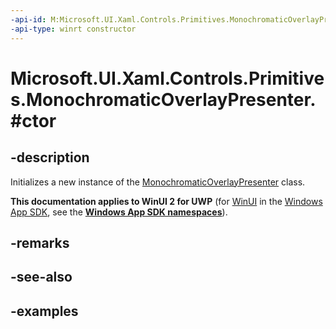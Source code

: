 ```yaml
---
-api-id: M:Microsoft.UI.Xaml.Controls.Primitives.MonochromaticOverlayPresenter.#ctor
-api-type: winrt constructor
---
```


# Microsoft.UI.Xaml.Controls.Primitives.MonochromaticOverlayPresenter.#ctor

<!--
public MonochromaticOverlayPresenter ();
-->

## -description

Initializes a new instance of the [MonochromaticOverlayPresenter](monochromaticoverlaypresenter.md) class.

**This documentation applies to WinUI 2 for UWP** (for [WinUI](/windows/apps/winui/winui3/) in the [Windows App SDK](/windows/apps/windows-app-sdk/), see the **[Windows App SDK namespaces](/windows/windows-app-sdk/api/winrt/)**).

## -remarks

## -see-also

## -examples
